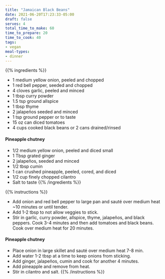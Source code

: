 ```yaml
---
title: "Jamaican Black Beans"
date: 2021-06-20T17:23:33-05:00
draft: false
serves: 4
total_time_to_make: 60
time_to_prepare: 20
time_to_cook: 40
tags:
- vegan
meal-types:
- dinner
---
```


{{% ingredients %}}
- 1 medium yellow onion, peeled and chopped
- 1 red bell pepper, seeded and chopped
- 4 cloves garlic, peeled and minced
- 1 tbsp curry powder
- 1.5 tsp ground allspice
- 1 tbsp thyme
- 2 jalapeños seeded and minced
- 1 tsp ground pepper or to taste
- 15 oz can diced tomatoes
- 4 cups cooked black beans or 2 cans drained/rinsed

#### Pineapple chutney
- 1/2 medium yellow onion, peeled and diced small
- 1 Tbsp grated ginger
- 2 jalapeños, seeded and minced
- 1/2 tbsp cumin 
- 1 can crushed pineapple, peeled, cored, and diced
- 1/2 cup finely chopped cilantro 
- Salt to taste
{{% /ingredients %}}

{{% instructions %}}
- Add onion and red bell pepper to large pan and sauté over medium heat ~10 minutes or until tender.
- Add 1-2 tbsp to not allow veggies to stick.
- Stir in garlic, curry powder, allspice, thyme, jalapeños, and black peppers. Cook 3-4 minutes and then add tomatoes and black beans. Cook over medium heat for 20 minutes.

#### Pineapple chutney
- Place onion in large skillet and sauté over medium heat 7-8 min.
- Add water 1-2 tbsp at a time to keep onions from sticking.
- Add ginger, jalapeños, cumin and cook for another 4 minutes.
- Add pineapple and remove from heat. 
- Stir in cilantro and salt.
{{% /instructions %}}
